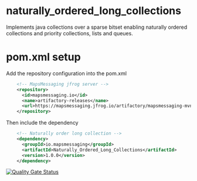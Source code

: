 # naturally_ordered_long_collections
Implements java collections over a sparse bitset enabling naturally ordered collections and priority collections, lists and queues.




# pom.xml setup

Add the repository configuration into the pom.xml
``` xml
    <!-- MapsMessaging jfrog server --> 
    <repository>
      <id>mapsmessaging.io</id>
      <name>artifactory-releases</name>
      <url>https://mapsmessaging.jfrog.io/artifactory/mapsmessaging-mvn-prod</url>
    </repository>
```    

Then include the dependency
``` xml
    <!-- Naturally order long collection -->
    <dependency>
      <groupId>io.mapsmessaging</groupId>
      <artifactId>Naturally_Ordered_Long_Collections</artifactId>
      <version>1.0.0</version>
    </dependency> 
```    



[![Quality Gate Status](https://sonarcloud.io/api/project_badges/measure?project=Naturally_Ordered_Long_Collections&metric=alert_status)](https://sonarcloud.io/dashboard?id=Naturally_Ordered_Long_Collections)
